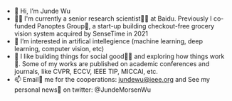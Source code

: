 - 👋 Hi, I’m Junde Wu
- 🧑‍💻 I'm currently a senior research scientist🧑‍🔬 at Baidu. Previously I co-funded Panoptes Group🤩, a start-up building checkout-free grocery vision system acquired by SenseTime in 2021 
- 👀 I’m interested in artifical intellegience (machine learning, deep learning, computer vision, etc)
- 💞️ I like building things for social good🧑‍🔧 and exploring how things work🤯. Some of my works are published on academic conferences and journals, like CVPR, ECCV, IEEE TIP, MICCAI, etc. 
- 📫 Email📨 me for the cooperations: jundewu@ieee.org and See my personal news📰 on twitter: @JundeMorsenWu

<!---
WuJunde/WuJunde is a ✨ special ✨ repository because its `README.md` (this file) appears on your GitHub profile.
You can click the Preview link to take a look at your changes.
--->

